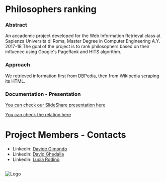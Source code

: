 # Philosophers ranking

### Abstract

An accademic project developed for the Web Information Retrieval class at Sapienza Università di Roma, Master Degree in Computer Engineering A.Y. 2017-18
The goal of the project is to rank philosophers based on their influence using Google's PageRank and HITS algorithm.

### Approach

We retrieved information first from DBPedia, then from Wikipedia scraping its HTML.

### Documentation - Presentation

[You can check our SlideShare presentation here](https://www.slideshare.net/DavideGimondo/ranking-philosophers-mining-wikipedia/DavideGimondo/ranking-philosophers-mining-wikipedia)

[You can check the relation here](https://github.com/davegimo/philosophers/blob/master/Relation_philosophers.pdf)

# Project Members - Contacts
+ Linkedin: [Davide Gimondo](https://www.linkedin.com/in/davegimo/)  
+ Linkedin: [David Ghedalia](https://www.linkedin.com/in/david-ghedalia/)  
+ Linkedin: [Lucia Rodinò](https://www.linkedin.com/in/lucia-rodin%C3%B2-b5019815b/) 

 ##
 ![Logo](https://github.com/davegimo/RemoteControlService/blob/master/photos/Sapienza_Universit___di_Roma-logo-C9225434E8-seeklogo.com%20(1).png "Sapienza")

